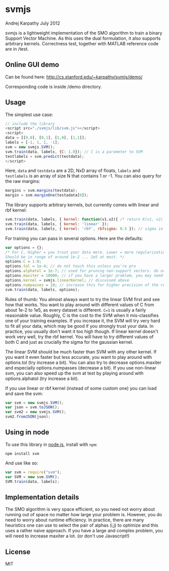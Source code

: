 # svmjs
Andrej Karpathy
July 2012

svmjs is a lightweight implementation of the SMO algorithm to train a binary
Support Vector Machine. As this uses the dual formulation, it also supports
arbitrary kernels. Correctness test, together with MATLAB reference code
are in /test.

## Online GUI demo

Can be found here: http://cs.stanford.edu/~karpathy/svmjs/demo/

Corresponding code is inside /demo directory.

## Usage

The simplest use case:
```javascript
// include the library
<script src="./svmjs/lib/svm.js"></script>
<script>
data = [[0,0], [0,1], [1,0], [1,1]];
labels = [-1, 1, 1, -1];
svm = new svmjs.SVM();
svm.train(data, labels, {C: 1.0}); // C is a parameter to SVM
testlabels = svm.predict(testdata);
</script>
```
Here, `data` and `testdata` are a 2D, NxD array of floats, `labels` and `testlabels`
is an array of size N that contains 1 or -1. You can also query for the raw margins:
```javascript
margins = svm.margins(testdata);
margin = svm.marginOne(testadata[0]);
```

The library supports arbitrary kernels, but currently comes with linear and rbf kernel:
```javascript
svm.train(data, labels, { kernel: function(v1,v2){ /* return K(v1, v2) */} }); // arbitrary function
svm.train(data, labels, { kernel: 'linear' });
svm.train(data, labels, { kernel: 'rbf', rbfsigma: 0.5 }); // sigma in the gaussian kernel = 0.5
```

For training you can pass in several options. Here are the defaults:
```javascript
var options = {};
/* For C, Higher = you trust your data more. Lower = more regularization.
Should be in range of around 1e-2 ... 1e5 at most. */
options.C = 1.0;
options.tol = 1e-4; // do not touch this unless you're pro
options.alphatol = 1e-7; // used for pruning non-support vectors. do not touch unless you're pro
options.maxiter = 10000; // if you have a larger problem, you may need to increase this
options.kernel = svmjs.linearKernel; // discussed above
options.numpasses = 10; // increase this for higher precision of the result. (but slower)
svm.train(data, labels, options);
```

Rules of thumb: You almost always want to try the linear SVM first and see how that works. You want
to play around with different values of C from about 1e-2 to 1e5, as every dataset is different. `C=1`
is usually a fairly reasonable value. Roughly, C is the cost to the SVM when it mis-classifies one of your
training examples. If you increase it, the SVM will try very hard to fit all your data, which may be good
if you strongly trust your data. In practice, you usually don't want it too high though. If linear kernel 
doesn't work very well, try the rbf kernel. You will have to try different values of both C and just as crucially the sigma for the gaussian kernel. 

The linear SVM should be much faster than SVM with any other kernel. If you want it even faster 
but less accurate, you want to play around with options.tol (try increase a bit). You can also try to
decrease options.maxiter and especially options.numpasses (decrease a bit). 
If you use non-linear svm, you can also speed up the svm at test by playing around with 
options.alphatol (try increase a bit).

If you use linear or rbf kernel (instead of some custom one) you can load and save the svm:
```javascript
var svm = new svmjs.SVM();
var json = svm.toJSON();
var svm2 = new svmjs.SVM();
svm2.fromJSON(json);
```

## Using in node
To use this library in [node.js](http://nodejs.org/), install with `npm`:

```
npm install svm
```

And use like so:

```javascript
var svm = require("svm");
var SVM = new svm.SVM();
SVM.train(data, labels);
```

## Implementation details
The SMO algorithm is very space efficient, so you need not worry about
running out of space no matter how large your problem is. However, you do need to
worry about runtime efficiency. In practice, there are many heuristics one can
use to select the pair of alphas (i,j) to optimize and this uses a rather naive
approach. If you have a large and complex problem, you will need to increase
maxiter a lot. (or don't use Javascript!)

## License
MIT
